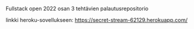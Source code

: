 Fullstack open 2022 osan 3 tehtävien palautusrepositorio

linkki heroku-sovellukseen: https://secret-stream-62129.herokuapp.com/
